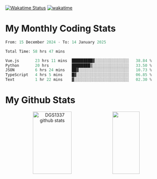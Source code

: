 [![Wakatime Status](https://github.com/noopurphalak/noopurphalak/workflows/wakatime-status-update/badge.svg)](https://github.com/noopurphalak/noopurphalak/actions/workflows/main.yml)
[![wakatime](https://wakatime.com/badge/user/80ace140-ef40-4fdd-b8ed-f3be3d2e1aea.svg)](https://wakatime.com/@80ace140-ef40-4fdd-b8ed-f3be3d2e1aea)

# My Monthly Coding Stats

<!--START_SECTION:waka-->

```python
From: 15 December 2024 - To: 14 January 2025

Total Time: 58 hrs 47 mins

Vue.js       23 hrs 11 mins  █████████▓░░░░░░░░░░░░░░░   38.84 %
Python       20 hrs          ████████▒░░░░░░░░░░░░░░░░   33.50 %
JSON         6 hrs 24 mins   ██▓░░░░░░░░░░░░░░░░░░░░░░   10.73 %
TypeScript   4 hrs 5 mins    █▓░░░░░░░░░░░░░░░░░░░░░░░   06.85 %
Text         1 hr 22 mins    ▓░░░░░░░░░░░░░░░░░░░░░░░░   02.30 %
```

<!--END_SECTION:waka-->

# My Github Stats
<div style="text-align: center;">
  <img width="49%" height="195px" src="https://github-readme-stats-sigma-five.vercel.app/api?username=noopurphalak&show_icons=true&count_private=true&hide_border=true&title_color=00FFFF&icon_color=00FFFF&text_color=00FFFF&bg_color=0d1117" alt="DGS1337 github stats" />
  <img width="41%" height="195px" src="https://github-readme-stats-sigma-five.vercel.app/api/top-langs/?username=noopurphalak&layout=compact&hide_border=true&title_color=00FFFF&text_color=00FFFF&bg_color=0d1117" />
</div>

